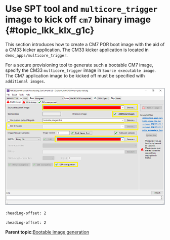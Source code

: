 # Use SPT tool and `multicore_trigger` image to kick off `cm7` binary image {#topic_lkk_klx_g1c}

This section introduces how to create a CM7 POR boot image with the aid of a CM33 kicker application. The CM33 kicker application is located in `demo_apps/multicore_trigger`.

For a secure provisioning tool to generate such a bootable CM7 image, specify the CM33 `multicore_trigger` image in `Source executable image`. The CM7 application image to be kicked off must be specified with `additional images`.

![](../images/SPT_Start_CM7.png "Build CM7 POR image")


```{include} ../topics/CM7_XIP_image_runs_from_external_FLASH.md
:heading-offset: 2
```

```{include} ../topics/CM7_binary_image_runs_from_internal_TCM.md
:heading-offset: 2
```

**Parent topic:**[Bootable image generation](../topics/bootable_image_generation.md)

